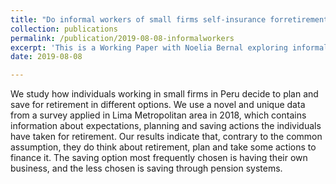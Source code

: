 ```yaml
---
title: "Do informal workers of small firms self-insurance forretirement?"
collection: publications
permalink: /publication/2019-08-08-informalworkers
excerpt: 'This is a Working Paper with Noelia Bernal exploring informal workers decisions to save for their retirements'
date: 2019-08-08

---
```

We study how individuals working in small firms in Peru decide to plan and save for retirement in different options. We use a novel and unique data from a survey applied in Lima Metropolitan area in 2018, which contains information about expectations, planning and saving actions the individuals have taken for retirement. Our results indicate that, contrary to the common assumption, they do think about retirement, plan and take some actions to finance it. The saving option most frequently chosen is having their own business, and the less chosen is saving through pension systems. 


<!-- [Download paper here](http://academicpages.github.io/files/paper1.pdf) %} -->
<!-- Recommended citation: Your Name, You. (2009). "Paper Title Number 1." <i>Journal 1</i>. 1(1). -->
